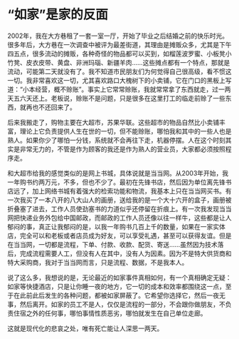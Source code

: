 # “如家”是家的反面

2002年，我在大方巷租了一套一室一厅，开始了毕业之后结婚之前的快乐时光。很多年后，大方巷在一次调查中被评为最差街道，其理由是摊贩众多，尤其是下午四五点，很多流动的摊贩，各种奇怪的物品都可以买到，如榴莲波罗蜜、小板凳小竹凳、皮衣皮带、黄盘、非洲玛瑙、新疆羊肉……这些摊点都有一个特点，那就是流动，可能第二天就没有了。我不知道市民朋友们为何觉得自己很高级，看不惯这一切。我非常喜欢这一切，尤其喜欢路口大槐树下的小卖铺，它在门口的黑板上写道：“小本经营，概不赊账”。事实上它常常赊账，我就常常拿了东西就走，过一两天五六天还上。老板说，赊账不是问题，只是很多在这里打工的临走前赊了一些东西，就再也不还回来了。 

后来我搬走了，购物主要在大超市，苏果华联。这些超市的物品自然比小卖铺丰富，理论上它负责提供人生在世的一切，但不能赊账，哪怕我和其中的一些人也是熟人。如果你少了哪怕一分钱，系统就不会再往下走，机器停摆。人在这个时刻其实是非常无力的，不管是作为顾客的我还是作为熟人的营业员，大家都必须按照程序走。 

和大超市给我的感觉类似的是网上书城，具体说就是当当网。从2003年开始，我一年购书约两万元，不多，但也不少了。最初在先锋书店，然后因为单位离先锋书店远了，加上网络书城有着强大的检索功能和物流，我基本上只在当当网买书。有一次我买了一本八开的八大山人的画册，送给我的是一个大十六开的盒子，画册被折叠塞了进去，工作人员使劲塞书的力道似乎还停留在折痕上。有一次我发现当当网把快递业务外包给中国邮政，而邮政的工作人员还像以往一样牛，这些都是让人郁闷的事，真正让我郁闷的是，以我一年购书几百上千的数量，如果在一家实体店，完全可以和老板或者店员成为好友，可以享受礼遇，甚至可以获得友谊。但是在当当网，一切都是流程，下单、付款、收款、配货、寄送……虽然因为技术落后，完成流程需要人工，但没有人在其中，没有人为因素。因为不是特大供货商和特大采购商，我对于当当网而言，只是流程、数据，不是我本人。 

说了这么多，我想说的是，无论最近的如家事件真相如何，有一个真相确定无疑：如家等快捷酒店，只是让你睡一夜的地方，它一切的成本和效率都围绕这一点，至于在此前此后发生的各种问题，都被如家屏蔽了。它希望你选择它，然后一夜无事，然后离开。如家的员工不是人，仅仅是流程的一部分，不会跟你做朋友，不负责住宿之外的任何事，哪怕事情性质恶劣，哪怕就发生在自己单位走廊。 

这就是现代化的悲哀之处，唯有死亡能让人深思一两天。